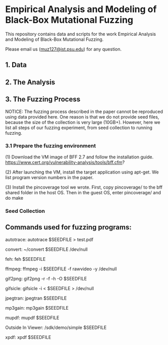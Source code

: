 # Empirical Analysis and Modeling of Black-Box Mutational Fuzzing

This repository contains data and scripts for the work Empirical Analysis and Modeling of Black-Box Mutational Fuzzing. 

Please email us (muz127@ist.psu.edu) for any question.


## 1. Data

## 2. The Analysis

## 3. The Fuzzing Process

NOTICE: The fuzzing process described in the paper cannot be reproduced using data provided here.
One reason is that we do not provide seed files, because the size of the collection is very large (10GB+).
However, here we list all steps of our fuzzing experiment, from seed collection to running fuzzing.

### 3.1 Prepare the fuzzing environment

(1) Download the VM image of BFF 2.7 and follow the installation guide.
https://www.cert.org/vulnerability-analysis/tools/bff.cfm?

(2) After launching the VM, install the target application using apt-get. We list program version numbers in the paper.

(3) Install the pincoverage tool we wrote. First, copy pincoverage/ to the bff shared folder in the host OS.
Then in the guest OS, enter pincoverage/ and do make

### 

### Seed Collection

### 


## Commands used for fuzzing programs:

autotrace:
autotrace $SEEDFILE > test.pdf

convert:
~/convert $SEEDFILE /dev/null

feh: 
feh $SEEDFILE

ffmpeg: 
ffmpeg -i $SEEDFILE -f rawvideo -y /dev/null

gif2png:
gif2png -r -f -h -O $SEEDFILE

gifsicle:
gifsicle -i < $SEEDFILE > /dev/null

jpegtran:
jpegtran $SEEDFILE

mp3gain:
mp3gain $SEEDFILE

mupdf:
mupdf $SEEDFILE

Outside In Viewer: 
<Directory>/sdk/demo/simple $SEEDFILE

xpdf:
xpdf $SEEDFILE






